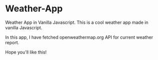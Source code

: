 # Weather-App

Weather App in Vanilla Javascript.
This is a cool weather app made in vanilla Javascript.

In this app, I have fetched openweathermap.org API for current weather report.

Hope you'll like this!
